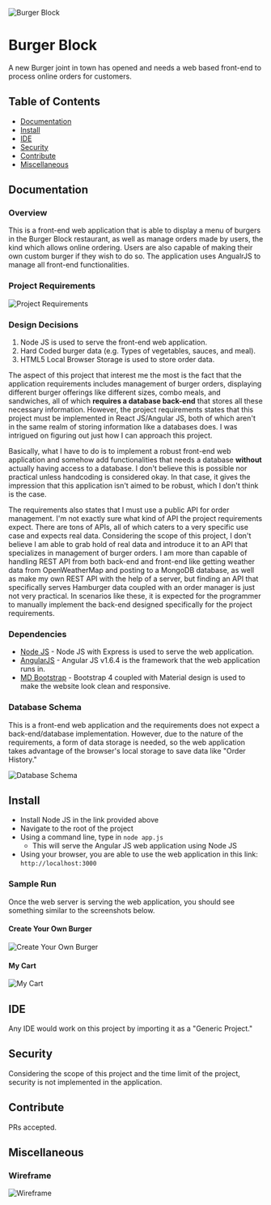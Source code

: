 
![Burger Block](https://github.com/JediahDizon/BurgerBlock/blob/master/doc/Logo.png "Logo")

# Burger Block
A new Burger joint in town has opened and needs a web based front-end to process online orders for customers.

## Table of Contents
- [Documentation](#documentation)
- [Install](#install)
- [IDE](#ide)
- [Security](#security)
- [Contribute](#contribute)
- [Miscellaneous](#miscellaneous)

## Documentation
### Overview
This is a front-end web application that is able to display a menu of burgers in the Burger Block restaurant, as well as
manage orders made by users, the kind which allows online ordering. Users are also capable of making their own custom
burger if they wish to do so. The application uses AngualrJS to manage all front-end functionalities.

### Project Requirements
![Project Requirements](https://github.com/JediahDizon/BurgerBlock/blob/master/doc/Requirements.png "Project Requirements")

### Design Decisions
1. Node JS is used to serve the front-end web application.
2. Hard Coded burger data (e.g. Types of vegetables, sauces, and meal).
3. HTML5 Local Browser Storage is used to store order data.

The aspect of this project that interest me the most is the fact that the application requirements includes 
management of burger orders, displaying different burger offerings like different sizes, combo meals, and sandwiches, 
all of which <b>requires a database back-end</b> that stores all these necessary information. However, the project 
requirements states that this project must be implemented in React JS/Angular JS, both of which aren't in the
same realm of storing information like a databases does. I was intrigued on figuring out just how I can approach this project.

Basically, what I have to do is to implement a robust front-end web application and somehow add functionalities
that needs a database <b>without</b> actually having access to a database. I don't believe this is possible nor practical unless 
handcoding is considered okay. In that case, it gives the impression that this application isn't aimed to be robust, 
which I don't think is the case.

The requirements also states that I must use a public API for order management. I'm not exactly sure what kind of API 
the project requirements expect. There are tons of APIs, all of which caters to a very specific use case and expects
real data. Considering the scope of this project, I don't believe I am able to grab hold of real data and introduce it to
an API that specializes in management of burger orders. I am more than capable of handling REST API from both back-end 
and front-end like getting weather data from OpenWeatherMap and posting to a MongoDB database, as well as make my own REST API 
with the help of a server, but finding an API that specifically serves Hamburger data coupled with an order manager is just 
not very practical. In scenarios like these, it is expected for the programmer to manually implement the back-end designed 
specifically for the project requirements.

### Dependencies
- [Node JS](https://nodejs.org/en/) - Node JS with Express is used to serve the web application.
- [AngularJS](https://angularjs.org) - Angular JS v1.6.4 is the framework that the web application runs in.
- [MD Bootstrap](https://mdbootstrap.com) - Bootstrap 4 coupled with Material design is used to make the website look clean and responsive.

### Database Schema
This is a front-end web application and the requirements does not expect a back-end/database implementation. However, due to
the nature of the requirements, a form of data storage is needed, so the web application takes advantage of the browser's
local storage to save data like "Order History."

![Database Schema](https://github.com/JediahDizon/BurgerBlock/blob/master/doc/Database%20Schema.PNG "Database Schema")

## Install
- Install Node JS in the link provided above
- Navigate to the root of the project
- Using a command line, type in `node app.js`
  - This will serve the Angular JS web application using Node JS
- Using your browser, you are able to use the web application in this link: `http://localhost:3000`

### Sample Run
Once the web server is serving the web application, you should see something similar to the screenshots below.
#### Create Your Own Burger
![Create Your Own Burger](https://github.com/JediahDizon/BurgerBlock/blob/master/doc/Sample%20Run/Create.png "Create Your Own Burger")

#### My Cart
![My Cart](https://github.com/JediahDizon/BurgerBlock/blob/master/doc/Sample%20Run/Cart.png "My Cart")

## IDE
Any IDE would work on this project by importing it as a "Generic Project."

## Security
Considering the scope of this project and the time limit of the project, security is not implemented in the application.

## Contribute
PRs accepted.

## Miscellaneous
### Wireframe
![Wireframe](https://github.com/JediahDizon/BurgerBlock/blob/master/doc/Wireframe.png "Wireframe")
